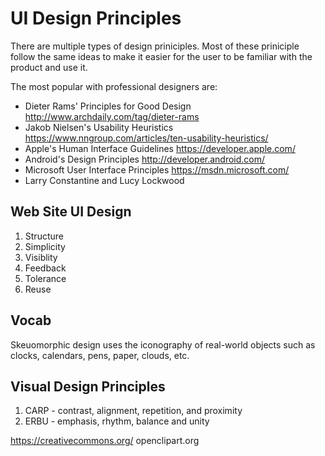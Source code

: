# UI Design Principles

There are multiple types of design priniciples. Most of these priniciple follow the same ideas to make it easier for the user to be familiar with the product and use it.

The most popular with professional designers are:
* Dieter Rams' Principles for Good Design http://www.archdaily.com/tag/dieter-rams
* Jakob Nielsen's Usability Heuristics https://www.nngroup.com/articles/ten-usability-heuristics/
* Apple's Human Interface Guidelines https://developer.apple.com/
* Android's Design Principles http://developer.android.com/
* Microsoft User Interface Principles https://msdn.microsoft.com/
* Larry Constantine and Lucy Lockwood

## Web Site UI Design
1. Structure
1. Simplicity
1. Visiblity
1. Feedback
1. Tolerance
1. Reuse

## Vocab

Skeuomorphic design uses the iconography of real-world objects such as clocks, calendars, pens, paper, clouds, etc.

## Visual Design Principles
1. CARP - contrast, alignment, repetition, and proximity
1. ERBU - emphasis, rhythm, balance and unity

https://creativecommons.org/
openclipart.org 
